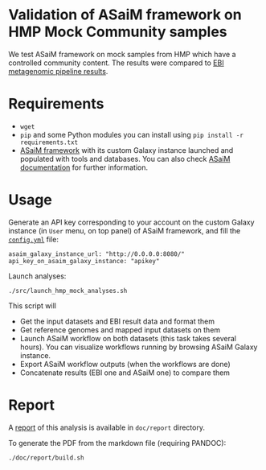 Validation of ASaiM framework on HMP Mock Community samples
==========================================================

We test ASaiM framework on mock samples from HMP which have a controlled community content. The results were compared to [EBI metagenomic pipeline results](https://www.ebi.ac.uk/metagenomics/projects/SRP004311).

# Requirements

- `wget`
- `pip` and some Python modules you can install using `pip install -r requirements.txt`
- [ASaiM framework](https://github.com/ASaiM/framework) with its custom Galaxy instance launched and populated with tools and databases. You can also check [ASaiM documentation](http://asaim.readthedocs.org/en/latest/framework/index.html) for further information.

# Usage

Generate an API key corresponding to your account on the custom Galaxy instance (in `User` menu, on top panel) of ASaiM framework, and fill the [`config.yml`](config.yml) file:

```
asaim_galaxy_instance_url: "http://0.0.0.0:8080/"
api_key_on_asaim_galaxy_instance: "apikey"
```

Launch analyses:

```
./src/launch_hmp_mock_analyses.sh
```

This script will

- Get the input datasets and EBI result data and format them
- Get reference genomes and mapped input datasets on them
- Launch ASaiM workflow on both datasets (this task takes several hours). You can visualize workflows running by browsing ASaiM Galaxy instance. 
- Export ASaiM workflow outputs (when the workflows are done)
- Concatenate results (EBI one and ASaiM one) to compare them

# Report

A [report](doc/report/report.pdf) of this analysis is available in `doc/report` directory.


To generate the PDF from the markdown file (requiring PANDOC):

```
./doc/report/build.sh
```
